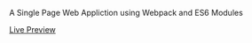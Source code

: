 A Single Page Web Appliction using Webpack and ES6 Modules

[Live Preview](https://complexlity-restaurant.netlify.app)
